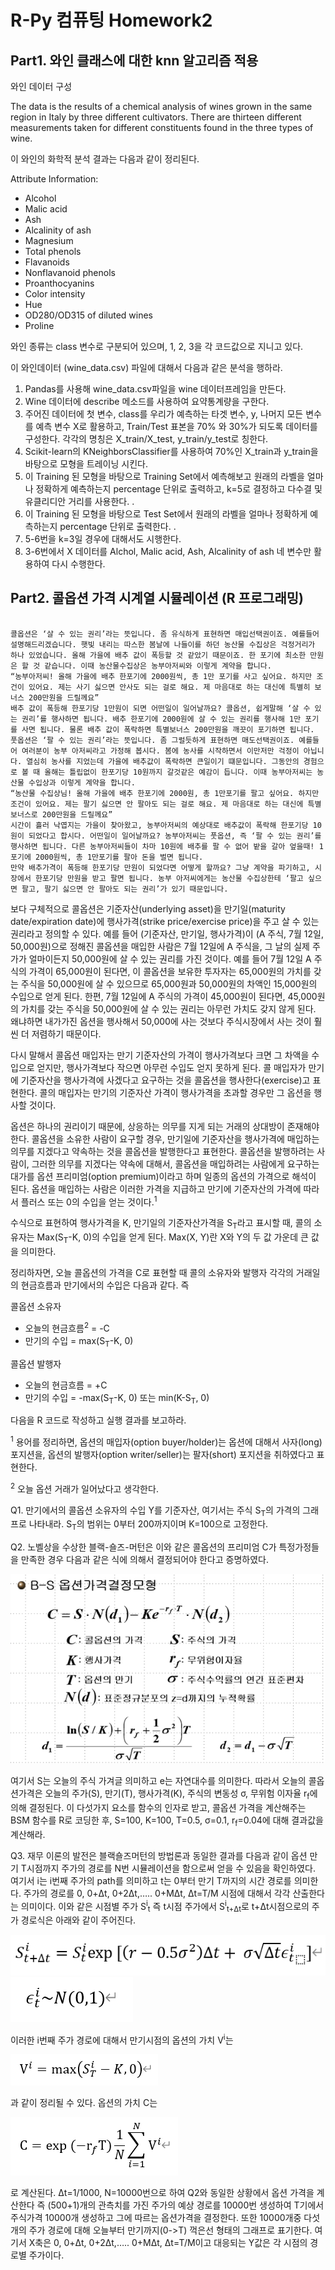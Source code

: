 # R-Py 컴퓨팅 Homework2

## Part1. 와인 클래스에 대한 knn 알고리즘 적용
와인 데이터 구성

The data is the results of a chemical analysis of wines grown in the same region in Italy by three different cultivators. There are thirteen different measurements taken for different constituents found in the three types of wine.

이 와인의 화학적 분석 결과는 다음과 같이 정리된다. 

Attribute Information:
* Alcohol
* Malic acid
* Ash
* Alcalinity of ash  
* Magnesium
* Total phenols
* Flavanoids
* Nonflavanoid phenols
* Proanthocyanins
* Color intensity
* Hue
* OD280/OD315 of diluted wines
* Proline

와인 종류는 class 변수로 구분되어 있으며, 1, 2, 3을 각 코드값으로 지니고 있다.

이 와인데이터 (wine_data.csv) 파일에 대해서 다음과 같은 분석을 행하라.

1. Pandas를 사용해 wine_data.csv파일을 wine 데이터프레임을 만든다.
2. Wine 데이터에 describe 메소드를 사용하여 요약통계량을 구한다.
3. 주어진 데이터에 첫 변수, class를 우리가 예측하는 타겟 변수, y, 나머지 모든 변수를 예측 변수 X로 활용하고, Train/Test 표본을 70% 와 30%가 되도록 데이터를 구성한다. 각각의 명칭은 X_train/X_test, y_train/y_test로 칭한다. 
4. Scikit-learn의 KNeighborsClassifier를 사용하여 70%인 X_train과 y_train을 바탕으로 모형을 트레이닝 시킨다.  
5. 이 Training 된 모형을 바탕으로 Training Set에서 예측해보고 원래의 라벨을 얼마나 정확하게 예측하는지 percentage 단위로 출력하고, k=5로 결정하고 다수결 및 유클리디안 거리를 사용한다. .  
6. 이 Training 된 모형을 바탕으로 Test Set에서 원래의 라벨을 얼마나 정확하게 예측하는지 percentage 단위로 출력한다. . 
7. 5-6번을 k=3일 경우에 대해서도 시행한다. 
8. 3-6번에서 X 데이터를 Alchol, Malic acid, Ash, Alcalinity of ash 네 변수만 활용하여 다시 수행한다.


## Part2. 콜옵션 가격 시계열 시뮬레이션 (R 프로그래밍)

<pre><code>
콜옵션은 ‘살 수 있는 권리’라는 뜻입니다. 좀 유식하게 표현하면 매입선택권이죠. 예를들어 설명해드리겠습니다. 햇빛 내리는 따스한 봄날에 나들이를 하던 농산물 수집상은 걱정거리가 하나 있었습니다. 올해 가을에 배추 값이 폭등할 것 같았기 때문이죠. 한 포기에 최소한 만원은 할 것 같습니다. 이때 농산물수집상은 농부아저씨와 이렇게 계약을 합니다.
“농부아저씨! 올해 가을에 배추 한포기에 2000원씩, 총 1만 포기를 사고 싶어요. 하지만 조건이 있어요. 제는 사기 싫으면 안사도 되는 걸로 해요. 제 마음대로 하는 대신에 특별히 보너스 200만원을 드릴께요”
배추 값이 폭등해 한포기당 1만원이 되면 어떤일이 일어날까요? 콜옵션, 쉽게말해 ‘살 수 있는 권리’를 행사하면 됩니다. 배추 한포기에 2000원에 살 수 있는 권리를 행사해 1만 포기를 사면 됩니다. 물론 배추 값이 폭락하면 특별보너스 200만원을 깨끗이 포기하면 됩니다.
풋옵션은 ‘팔 수 있는 권리’라는 뜻입니다. 좀 그럴듯하게 표현하면 매도선택권이죠. 예를들어 여러분이 농부 아저씨라고 가정해 봅시다. 봄에 농사를 시작하면서 이만저만 걱정이 아닙니다. 열심히 농사를 지었는데 가을에 배추값이 폭락하면 큰일이기 떄문입니다. 그동안의 경험으로 볼 때 올해는 틀립없이 한포기당 10원까지 갈것같은 예감이 듭니다. 이때 농부아저씨는 농산물 수입상과 이렇게 계약을 합니다.
“농산물 수집상님! 올해 가을에 배추 한포기에 2000원, 총 1만포기를 팔고 싶어요. 하지만 조건이 있어요. 제는 팔기 싫으면 안 팔아도 되는 걸로 해요. 제 마음대로 하는 대신에 특별보너스로 200만원을 드릴께요”
시간이 흘러 낙엽지는 가을이 찾아왔고, 농부아저씨의 예상대로 배추값이 폭락해 한포기당 10원이 되었다고 합시다. 어떤일이 일어날까요? 농부아저씨는 풋옵션, 즉 ‘팔 수 있는 권리’를 행사하면 됩니다. 다른 농부아저씨들이 차마 10원에 배추를 팔 수 없어 밭을 갈아 엎을때! 1포기에 2000원씩, 총 1만포기를 팔아 돈을 벌면 됩니다.
만약 배추가격이 폭등해 한포기당 만원이 되었다면 어떻게 할까요? 그냥 계약을 파기하고, 시장에서 한포기당 만원을 받고 팔면 됩니다. 농부 아저씨에게는 농산물 수집상한테 ‘팔고 싶으면 팔고, 팔기 싫으면 안 팔아도 되는 권리’가 있기 때문입니다.
</code></pre>

보다 구체적으로 콜옵션은 기준자산(underlying asset)을 만기일(maturity date/expiration date)에 행사가격(strike price/exercise price)을 주고 살 수 있는 권리라고 정의할 수 있다. 예를 들어 (기준자산, 만기일, 행사가격)이 (A 주식, 7월 12일, 50,000원)으로 정해진 콜옵션을 매입한 사람은 7월 12일에 A 주식을, 그 날의 실제 주가가 얼마이든지 50,000원에 살 수 있는 권리를 가진 것이다. 예를 들어 7월 12일 A 주식의 가격이 65,000원이 된다면, 이 콜옵션을 보유한 투자자는 65,000원의 가치를 갖는 주식을 50,000원에 살 수 있으므로 65,000원과 50,000원의 차액인 15,000원의 수입으로 얻게 된다. 한편, 7월 12일에 A 주식의 가격이 45,000원이 된다면, 45,000원의 가치를 갖는 주식을 50,000원에 살 수 있는 권리는 아무런 가치도 갖지 않게 된다. 왜냐하면 내가가진 옵션을 행사해서 50,000에 사는 것보다 주식시장에서 사는 것이 훨씬 더 저렴하기 때문이다.

다시 말해서 콜옵션 매입자는 만기 기준자산의 가격이 행사가격보다 크면 그 차액을 수입으로 얻지만, 행사가격보다 작으면 아무런 수입도 얻지 못하게 된다. 콜 매입자가 만기에 기준자산을 행사가격에 사겠다고 요구하는 것을 콜옵션을 행사한다(exercise)고 표현한다. 콜의 매입자는 만기의 기준자산 가격이 행사가격을 초과할 경우만 그 옵션을 행사할 것이다.

옵션은 하나의 권리이기 때문에, 상응하는 의무를 지게 되는 거래의 상대방이 존재해야 한다. 콜옵션을 소유한 사람이 요구할 경우, 만기일에 기준자산을 행사가격에 매입하는 의무를 지겠다고 약속하는 것을 콜옵션을 발행한다고 표현한다. 콜옵션을 발행하려는 사람이, 그러한 의무를 지겠다는 약속에 대해서, 콜옵션을 매입하려는 사람에게 요구하는 대가를 옵션 프리미엄(option premium)이라고 하며 일종의 옵션의 가격으로 해석이 된다. 옵션을 매입하는 사람은 이러한 가격을 지급하고 만기에 기준자산의 가격에 따라서 플러스 또는 0의 수입을 얻는 것이다.<sup>1</sup>

수식으로 표현하여 행사가격을 K, 만기일의 기준자산가격을 S<sub>T</sub>라고 표시할 때, 콜의 소유자는 Max(S<sub>T</sub>-K, 0)의 수입을 얻게 된다. Max(X, Y)란 X와 Y의 두 값 가운데 큰 값을 의미한다.

정리하자면, 오늘 콜옵션의 가격을 C로 표현할 때 콜의 소유자와 발행자 각각의 거래일의 현금흐름과 만기에서의 수입은 다음과 같다. 즉

콜옵션 소유자

* 오늘의 현금흐름<sup>2</sup> = -C
* 만기의 수입 = max(S<sub>T</sub>-K, 0)

콜옵션 발행자

* 오늘의 현금흐름 = +C
* 만기의 수입 = -max(S<sub>T</sub>-K, 0) 또는 min(K-S<sub>T</sub>, 0)

다음을 R 코드로 작성하고 실행 결과를 보고하라.

<sup>1</sup> 용어를 정리하면, 옵션의 매입자(option buyer/holder)는 옵션에 대해서 사자(long) 포지션을, 옵션의 발행자(option writer/seller)는 팔자(short) 포지션을 취하였다고 표현한다.

<sup>2</sup> 오늘 옵션 거래가 일어났다고 생각한다.

Q1. 만기에서의 콜옵션 소유자의 수입 Y를 기준자산, 여기서는 주식 S<sub>T</sub>의 가격의 그래프로 나타내라. S<sub>T</sub>의 범위는 0부터 200까지이며 K=100으로 고정한다.



Q2. 노벨상을 수상한 블랙-숄즈-머턴은 이와 같은 콜옵션의 프리미엄 C가 특정가정들을 만족한 경우 다음과 같은 식에 의해서 결정되어야 한다고 증명하였다.

<img src="Part2.Q2.png" />

여기서 S는 오늘의 주식 가겨글 의미하고 e는 자연대수를 의미한다. 따라서 오늘의 콜옵션가격은 오늘의 주가(S), 만기(T), 행사가격(K), 주식의 변동성 σ, 무위험 이자율 r<sub>f</sub>에 의해 결정된다. 이 다섯가지 요소를 함수의 인자로 받고, 콜옵션 가격을 계산해주는 BSM 함수를 R로 코딩한 후, S=100, K=100, T=0.5, σ=0.1, r<sub>f</sub>=0.04에 대해 결과값을 계산해라.

Q3. 재무 이론의 발전은 블랙숄즈머턴의 방법론과 동일한 결과를 다음과 같이 옵션 만기 T시점까지 주가의 경로를 N번 시뮬레이션을 함으로써 얻을 수 있음을 확인하였다. 여기서 i는 i번째 주가의 path를 의미하고 t는 0부터 만기 T까지의 시간 경로를 의미한다. 주가의 경로를 0, 0+Δt, 0+2Δt,….. 0+MΔt, Δt=T/M 시점에 대해서 각각 산출한다는 의미이다. 이와 같은 시점별 주가 S<sup>i</sup><sub>t</sub> 즉 t시점 주가에서 S<sup>i</sup><sub>t+Δt</sub>로 t+Δt시점으로의 주가 경로식은 아래와 같이 주어진다.

<img src="Part2.Q3.1.png" />

<img src="Part2.Q3.2.png" />

이러한 i번째 주가 경로에 대해서 만기시점의 옵션의 가치 V<sup>i</sup>는

<img src="Part2.Q3.3.png" />

과 같이 정리될 수 있다. 옵션의 가치 C는

<img src="Part2.Q3.4.png" />

로 계산된다. Δt=1/1000, N=10000번으로 하여 Q2와 동일한 상황에서 옵션 가격을 계산한다 즉 (500+1)개의 관측치를 가진 주가의 예상 경로를 10000번 생성하여 T기에서 주식가격 10000개 생성하고 그에 따르는 옵션가격을 결정한다. 또한 10000개중 다섯개의 주가 경로에 대해 오늘부터 만기까지(0->T) 꺽은선 형태의 그래프로 표기한다. 여기서 X축은 0, 0+Δt, 0+2Δt,….. 0+MΔt, Δt=T/M이고 대응되는 Y값은 각 시점의 경로별 주가이다.
